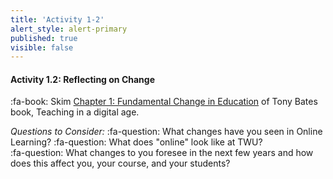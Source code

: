 ```yaml
---
title: 'Activity 1-2'
alert_style: alert-primary
published: true
visible: false
---
```


#### Activity 1.2: Reflecting on Change

:fa-book: Skim [Chapter 1: Fundamental Change in Education](https://pressbooks.bccampus.ca/teachinginadigitalagev2/part/chapter-1-fundamental-change-in-education/) of Tony Bates book, Teaching in a digital age.


*Questions to Consider:*
:fa-question: What changes have you seen in Online Learning?
:fa-question: What does "online" look like at TWU?  
:fa-question: What changes to you foresee in the next few years and how does this affect you, your course, and your students?
